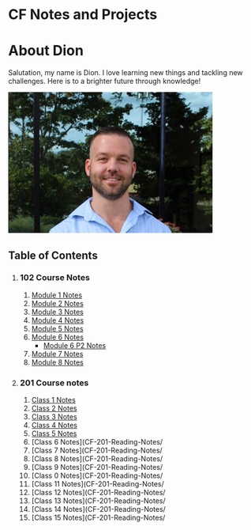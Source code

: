 # CF Notes and Projects

# About Dion

Salutation, my name is Dion. I love learning new things and tackling new challenges. Here is to a brighter future through knowledge! 

![Me](PNGs/Dion.png)

## Table of Contents


1. ### 102 Course Notes
    1. [Module 1 Notes](CF-102-Reading-Notes/Module1Notes.md) 
    1. [Module 2 Notes](CF-102-Reading-Notes/Module-2-Notes.md)
    1. [Module 3 Notes](CF-102-Reading-Notes/Module-3-Notes.md)
    1. [Module 4 Notes](CF-102-Reading-Notes/Module-4-Notes.md)
    1. [Module 5 Notes](CF-102-Reading-Notes/Module-5-Notes.md)
    1. [Module 6 Notes](CF-102-Reading-Notes/Module-6-Notes.md)
         - [Module 6 P2 Notes](class-6-how-Computer-Work.md)
    1. [Module 7 Notes](CF-102-Reading-Notes/Module-7-Notes.md)
    1. [Module 8 Notes](CF-102-Reading-Notes/Module-8-Notes.md)

1. ### 201 Course notes
    1. [Class 1 Notes](CF-201-Reading-Notes/class-01.md)
    1. [Class 2 Notes](CF-201-Reading-Notes/class-02.md)
    1. [Class 3 Notes](CF-201-Reading-Notes/class-3.md)
    1. [Class 4 Notes](CF-201-Reading-Notes/class-4.md)
    1. [Class 5 Notes](CF-201-Reading-Notes/class-5.md)
    1. [Class 6 Notes](CF-201-Reading-Notes/
    1. [Class 7 Notes](CF-201-Reading-Notes/
    1. [Class 8 Notes](CF-201-Reading-Notes/
    1. [Class 9 Notes](CF-201-Reading-Notes/
    1. [Class 0 Notes](CF-201-Reading-Notes/
    1. [Class 11 Notes](CF-201-Reading-Notes/
    1. [Class 12 Notes](CF-201-Reading-Notes/
    1. [Class 13 Notes](CF-201-Reading-Notes/
    1. [Class 14 Notes](CF-201-Reading-Notes/
    1. [Class 15 Notes](CF-201-Reading-Notes/


